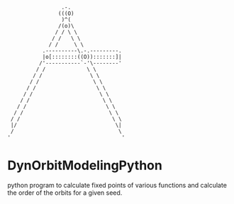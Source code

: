 ```
                 .-. 
                (((O)
                 )^(
                /(o)\
               / / \ \
              / /   \ \
             / /     \ \
           .----------\.-.---------.
           |o[::::::::((O)):::::::]|
          /'-----------`-'\--------'
         / /             \ \
        / /               \ \
       / /                 \ \
      / /                   \ \
     / /                     \ \
    / /                       \ \
   / /                         \ \
  / /                           \ \
 / /                             \ \
 |/                               \|
 /                                 \
'                                   '
```
# DynOrbitModelingPython
python program to calculate fixed points of various functions and calculate the order of the orbits for a given seed.
